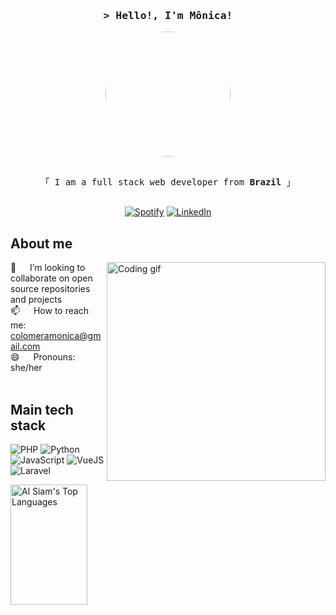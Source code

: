 <!-- Intro  -->
<h3 align="center">
        <samp>&gt; Hello!, I'm Mônica!</samp>
</h3>


<p align="center">
        <img src="https://github.com/colomeramonica/colomeramonica/assets/31771443/1880d178-8d6a-4d18-94b8-01b7dfd7cc6b" width="200" style="border-radius: 50%">
</p>

<p align="center"> 
  <samp>
    <br>
    「 I am a full stack web developer from <b>Brazil</b> 」
    <br>
    <br>
  </samp>
</p>

<p align="center">
  <a href="https://open.spotify.com/user/0170agi99s5hh187g7mtz245b" target="_blank"><img src="https://img.shields.io/badge/Spotify-%231ED760.svg?&style=flat-square&logo=spotify&logoColor=white" alt="Spotify"></a>
  <a href="https://www.linkedin.com/in/colomeramonica" target="_blank"><img src="https://img.shields.io/badge/LinkedIn-%230077B5.svg?&style=flat-square&logo=linkedin&logoColor=white" alt="LinkedIn"></a> 
</p>

## About me
<p>
  <img align="right" width="350" src="https://i.pinimg.com/originals/79/9e/0d/799e0d7779f6ea6c3a89885ff60c55af.gif" alt="Coding gif" />
  
  👯 &emsp; I’m looking to collaborate on open source repositories and projects <br/>
  📫 &emsp; How to reach me: colomeramonica@gmail.com  <br/>
  😄 &emsp; Pronouns: she/her <br/><br/>  
</p>

## Main tech stack
<p>
  
  ![PHP](https://img.shields.io/badge/PHP-777BB4?style=for-the-badge&logo=php&logoColor=white)
  ![Python](https://img.shields.io/badge/Python-FFD43B?style=for-the-badge&logo=python&logoColor=blue)
  ![JavaScript](	https://img.shields.io/badge/JavaScript-323330?style=for-the-badge&logo=javascript&logoColor=F7DF1E)
  ![VueJS](https://img.shields.io/badge/Vue%20js-35495E?style=for-the-badge&logo=vuedotjs&logoColor=4FC08D)
  ![Laravel](	https://img.shields.io/badge/Laravel-FF2D20?style=for-the-badge&logo=laravel&logoColor=white)

</p>

<p align="right">
  
 <a href="https://github.com/alsiam"><img alt="Al Siam's Top Languages" src="https://denvercoder1-github-readme-stats.vercel.app/api/top-langs/?username=alsiam&langs_count=8&layout=compact&theme=react&border_color=7F3FBF&bg_color=0D1117&title_color=F85D7F&icon_color=F8D866" height="192px" width="49.5%"/></a>
  
</p>
